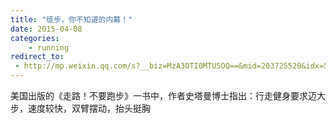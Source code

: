 ```yaml
---
title: "徒步，你不知道的内幕！"
date: 2015-04-08
categories:
    - running
redirect_to:
 - http://mp.weixin.qq.com/s?__biz=MzA3OTI0MTU5OQ==&mid=203725520&idx=5&sn=ee0e484c898082b4ecbfe542ad3d3f08&scene=1&key=b2574200810f04e8657a94248259c9eea368ad0420cc99a1849761fd7786eba6ee3a96d91c16c207ccb695fb3a3a947d&ascene=0&uin=NTI1OTI4MDU1&devicetype=iMac+MacBookPro5%2C5+OSX+OSX+10.10.2+build(14C1514)&version=11020012&pass_ticket=17gckPxhQpsXqI01BOL4B6RQZU4AQ9iqBLOWluM1ttFpYwSQds0k%2FxMjVrg2iuJ%2B
---
```


美国出版的《走路！不要跑步》一书中，作者史塔曼博士指出：行走健身要求迈大步，速度较快，双臂摆动，抬头挺胸

